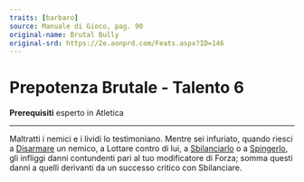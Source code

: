 ```yaml
---
traits: [barbaro]
source: Manuale di Gioco, pag. 90
original-name: Brutal Bully
original-srd: https://2e.aonprd.com/Feats.aspx?ID=146
---
```


# Prepotenza Brutale - Talento 6

**Prerequisiti** esperto in Atletica

---

Maltratti i nemici e i lividi lo testimoniano. Mentre sei infuriato, quando
riesci a [Disarmare](/azioni/disarmare) un nemico, a Lottare contro di lui, a
[Sbilanciarlo](/azioni/sbilanciare) o a [Spingerlo](/azioni/spingere), gli
infliggi danni contundenti pari al tuo modificatore di Forza; somma questi danni
a quelli derivanti da un successo critico con Sbilanciare.
